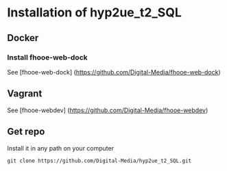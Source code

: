 # Installation of hyp2ue_t2_SQL

## Docker

### Install fhooe-web-dock

See [fhooe-web-dock] (https://github.com/Digital-Media/fhooe-web-dock)

## Vagrant

See [fhooe-webdev] (https://github.com/Digital-Media/fhooe-webdev)

## Get repo

Install it in any path on your computer

```shell
git clone https://github.com/Digital-Media/hyp2ue_t2_SQL.git
```

